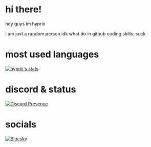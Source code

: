 # hi there!
hey guys im hyprix

i am just a random person
idk what do in github
coding skills: suck

# most used languages

[![hypriii's stats](https://github-readme-stats.vercel.app/api/top-langs/?username=hypriii&layout=donut&theme=panda&count_private=true&langs_count=16)](https://hyprii.github.io)

# discord & status
[![Discord Presence](https://lanyard.cnrad.dev/api/1251097782580940917)](https://discord.com/users/1251097782580940917)

# socials
[![Bluesky](https://public-files.gumroad.com/s5ql4dq78rrpw8gtb2c1ycfppih4)](https://bsky.app/profile/hypriii.github.io)
